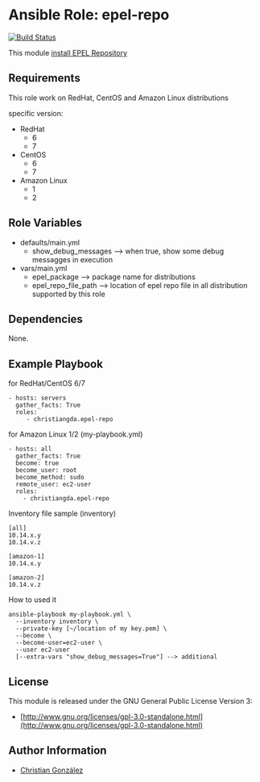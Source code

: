 Ansible Role: epel-repo
=========
[![Build Status](https://travis-ci.org/christiangda/ansible-role-epel-repo.svg?branch=master)](https://travis-ci.org/christiangda/ansible-role-epel-repo)

This module [install EPEL Repository](https://fedoraproject.org/wiki/EPEL)

Requirements
------------

This role work on RedHat, CentOS and Amazon Linux distributions

specific version:
* RedHat
  * 6
  * 7
* CentOS
  * 6
  * 7
* Amazon Linux
  * 1
  * 2

Role Variables
--------------

* defaults/main.yml
  * show_debug_messages -->  when true, show some debug messagges in execution
* vars/main.yml
  * epel_package --> package name for distributions
  * epel_repo_file_path --> location of epel repo file in all distribution supported by this role

Dependencies
------------

None.

Example Playbook
----------------

for RedHat/CentOS 6/7

    - hosts: servers
      gather_facts: True
      roles:
         - christiangda.epel-repo

for Amazon Linux 1/2 (my-playbook.yml)

    - hosts: all
      gather_facts: True
      become: true
      become_user: root
      become_method: sudo
      remote_user: ec2-user
      roles:
        - christiangda.epel-repo

Inventory file sample (inventory)

    [all]
    10.14.x.y
    10.14.v.z

    [amazon-1]
    10.14.x.y

    [amazon-2]
    10.14.v.z

How to used it

    ansible-playbook my-playbook.yml \
      --inventory inventory \
      --private-key [~/location of my key.pem] \
      --become \
      --become-user=ec2-user \
      --user ec2-user
      [--extra-vars "show_debug_messages=True"] --> additional


License
-------

This module is released under the GNU General Public License Version 3:

* [http://www.gnu.org/licenses/gpl-3.0-standalone.html](http://www.gnu.org/licenses/gpl-3.0-standalone.html)

Author Information
------------------

* [Christian González](https://github.com/christiangda)
